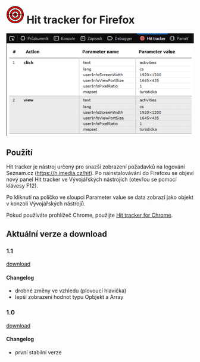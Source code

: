 # ![](https://raw.githubusercontent.com/Vylda/Hit-tracker/master/icons/logs-48.png) Hit tracker for Firefox

![](https://raw.githubusercontent.com/Vylda/Hit-tracker/master/resources/screenshot.png)


## Použití

Hit tracker je nástroj určený pro snazší zobrazení požadavků na logování Seznam.cz (https://h.imedia.cz/hit). Po nainstalovávání do Firefoxu se objeví nový panel Hit tracker ve Vývojářských nástrojích (otevřou se pomocí klávesy F12).

Po kliknutí na políčko ve sloupci Parameter value se data zobrazí jako objekt v konzoli Vývojářských nástrojů.

Pokud používáte prohlížeč Chrome, použijte [Hit tracker for Chrome](https://github.com/Vylda/Hit-tracker-chrome).

## Aktuální verze a download

### 1.1
[download](https://raw.githubusercontent.com/Vylda/Hit-tracker/1.1/package/hit_tracker-1.1-fx.xpi)
#### Changelog
* drobné změny ve vzhledu (plovoucí hlavička)
* lepší zobrazení hodnot typu Opbjekt a Array

### 1.0
[download](https://raw.githubusercontent.com/Vylda/Hit-tracker/1.0/package/hit_tracker-1.0-fx.xpi)
#### Changelog
* první stabilní verze
